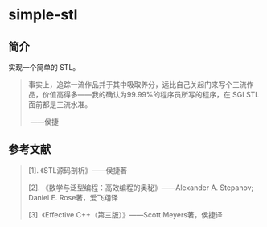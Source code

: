 # simple-stl

## 简介

实现一个简单的 STL。

> 事实上，追踪一流作品并于其中吸取养分，远比自己关起门来写个三流作品，价值高得多——我的确认为99.99%的程序员所写的程序，在 SGI STL 面前都是三流水准。			
>
> ​																		——侯捷

## 参考文献

> [1]. 《STL源码剖析》——侯捷著
>
> [2]. 《数学与泛型编程：高效编程的奥秘》——Alexander A. Stepanov; Daniel E. Rose著，爱飞翔译
>
> [3]. 《Effective C++（第三版）》——Scott Meyers著，侯捷译
